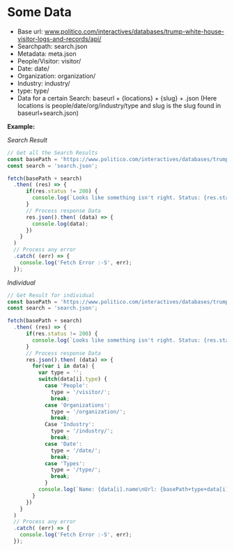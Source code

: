 # Some Data
- Base url: www.politico.com/interactives/databases/trump-white-house-visitor-logs-and-records/api/
- Searchpath: search.json
- Metadata: meta.json
- People/Visitor: visitor/
- Date: date/
- Organization: organization/
- Industry: industry/
- type: type/
- Data for a certain Search: baseurl + {locations} + {slug} + .json (Here locations is people/date/org/industry/type and slug is the slug found in baseurl+search.json)

__Example:__

_Search Result_
```js
// Get all the Search Results
const basePath = 'https://www.politico.com/interactives/databases/trump-white-house-visitor-logs-and-records/api/';
const search = 'search.json';

fetch(basePath + search)
  .then( (res) => {
      if(res.status != 200) {
        console.log(`Looks like something isn't right. Status: {res.status}`);
      }
      // Process response Data
      res.json().then( (data) => {
        console.log(data);
      })
    }
  )
  // Process any error
  .catch( (err) => {
  	console.log('Fetch Error :-S', err);
  });
```
_Individual_
```js
// Get Result for individual
const basePath = 'https://www.politico.com/interactives/databases/trump-white-house-visitor-logs-and-records/api/';
const search = 'search.json';

fetch(basePath + search)
  .then( (res) => {
      if(res.status != 200) {
        console.log(`Looks like something isn't right. Status: {res.status}`);
      }
      // Process response Data
      res.json().then( (data) => {
        for(var i in data) {
          var type = '';
          switch(data[i].type) {
            case 'People':
              type = '/visitor/';
              break;
            case 'Organizations':
              type = '/organization/';
              break;
            Case 'Industry':
              type = '/industry/';
              break;
            case 'Date':
              type = '/date/';
              break;
            case 'Types':
              type = '/type/';
              break;
            }
          console.log(`Name: {data[i].name\nUrl: {basePath+type+data[i].slug}.json`);
        }
      })
    }
  )
  // Process any error
  .catch( (err) => {
  	console.log('Fetch Error :-S', err);
  });
```
